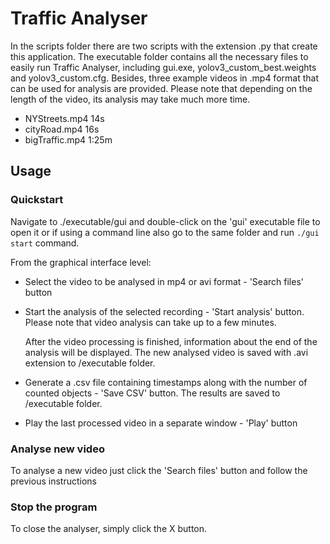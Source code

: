 # Traffic Analyser

In the scripts folder there are two scripts with the extension .py that create this application.
The executable folder contains all the necessary files to easily run Traffic Analyser, including gui.exe, yolov3_custom_best.weights and yolov3_custom.cfg.
Besides, three example videos in .mp4 format that can be used for analysis are provided. Please note that depending on the length of the video, its analysis may take much more time.

- NYStreets.mp4    14s 
- cityRoad.mp4     16s
- bigTraffic.mp4   1:25m


## Usage
### Quickstart
Navigate to ./executable/gui and double-click on the 'gui' executable file to open it or if using a command line also go to the same folder and run `./gui start` command.

From the graphical interface level: 
- Select the video to be analysed in mp4 or avi format - 'Search files' button
- Start the analysis of the selected recording - 'Start analysis' button. 
Please note that video analysis can take up to a few minutes.
  
  After the video processing is finished, information about the end of the analysis will be displayed. The new analysed video is saved with .avi extension to /executable folder.
  
- Generate a .csv file containing timestamps along with the number of counted objects - 'Save CSV' button. The results are saved to /executable folder.
- Play the last processed video in a separate window - 'Play' button

### Analyse new video
To analyse a new video just click the 'Search files' button and follow the previous instructions

### Stop the program
To close the analyser, simply click the X button.


